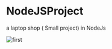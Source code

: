 # NodeJSProject
a laptop shop ( Small project)  in NodeJs 

![first](https://user-images.githubusercontent.com/7066601/56844439-fb153480-6864-11e9-9e96-e8184e34e872.PNG)

